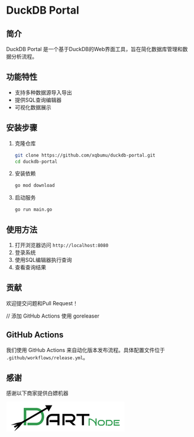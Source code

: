 # DuckDB Portal

## 简介
DuckDB Portal 是一个基于DuckDB的Web界面工具，旨在简化数据库管理和数据分析流程。

## 功能特性
- 支持多种数据源导入导出
- 提供SQL查询编辑器
- 可视化数据展示

## 安装步骤
1. 克隆仓库
   ```bash
   git clone https://github.com/xqbumu/duckdb-portal.git
   cd duckdb-portal
   ```
2. 安装依赖
   ```bash
   go mod download
   ```
3. 启动服务
   ```bash
   go run main.go
   ```

## 使用方法
1. 打开浏览器访问 `http://localhost:8080`
2. 登录系统
3. 使用SQL编辑器执行查询
4. 查看查询结果

## 贡献
欢迎提交问题和Pull Request！

// 添加 GitHub Actions 使用 goreleaser

## GitHub Actions
我们使用 GitHub Actions 来自动化版本发布流程。具体配置文件位于 `.github/workflows/release.yml`。

## 感谢

感谢以下商家提供白嫖机器

[![DartNode](https://github.com/xqbumu/duckdb-portal/blob/assets/DartNode.png?raw=true)](https://dartnode.com/)
